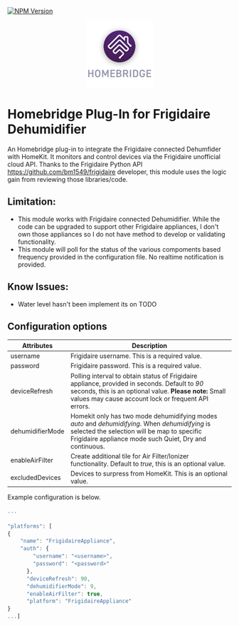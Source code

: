 [![NPM Version](https://img.shields.io/npm/v/homebridge-flobymoen.svg?style=flat-square)](https://www.npmjs.com/package/homebridge-frigidaire-dehumidifier)


<p align="center">
 
<img src="https://github.com/homebridge/branding/raw/master/logos/homebridge-wordmark-logo-vertical.png" width="150">


</p>


# Homebridge Plug-In for Frigidaire Dehumidifier
An Homebridge plug-in to integrate the Frigidaire connected Dehumfider with HomeKit. It monitors and control devices via the Frigidaire unofficial cloud API. Thanks to the Frigidaire Python API  https://github.com/bm1549/frigidaire developer, this module uses the logic gain from reviewing those libraries/code.

## Limitation:
* This module works with Frigidaire connected Dehumidifier. While the code can be upgraded to support other Frigidaire appliances, I don't own those appliances so I do not have method to develop or validating functionality. 
* This module will poll for the status of the various compoments based frequency provided in the configuration file. No realtime notification is provided.

## Know Issues:
* Water level hasn't been implement its on TODO

## Configuration options

| Attributes        | Description                                                                                                              |
| ----------------- | ------------------------------------------------------------------------------------------------------------------------ |
| username              | Frigidaire username. This is a required value.                    |
| password              | Frigidaire password. This is a required value.                                                                 |
| deviceRefresh        | Polling interval to obtain status of Frigidaire appliance, provided in seconds. Default to <i>90</i> seconds, this is an optional value. <b>Please note:</b> Small values may cause account lock or frequent API errors.                                                                    |
| dehumidifierMode          | Homekit only has two mode dehumidifying modes <i>auto</i> and <i>dehumidifying</i>. When <i>dehumidifying</i> is selected the selection will be map to specific Frigidaire appliance mode such Quiet, Dry and continuous.
| enableAirFilter | Create additional tile for Air Filter/Ionizer functionality. Default to <i>true</i>, this is an optional value.                                               
| excludedDevices         | Devices to surpress from HomeKit. This is an optional value. | |




Example configuration is below.

```javascript
...

"platforms": [
{
    "name": "FrigidaireAppliance",
    "auth": {
        "username": "<username>",
        "password": "<password>"
      },
      "deviceRefresh": 90,
      "dehumidifierMode": 9,
      "enableAirFilter": true,
      "platform": "FrigidaireAppliance"
}
...]
